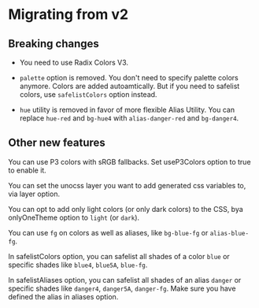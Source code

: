 # Migrating from v2

## Breaking changes

- You need to use Radix Colors V3.

- `palette` option is removed. You don't need to specify palette colors anymore. Colors are added autoamtically. But if you need to safelist colors, use `safelistColors` option instead. 

- `hue` utility is removed in favor of more flexible Alias Utility. You can replace `hue-red` and `bg-hue4` with `alias-danger-red` and `bg-danger4`.

## Other new features

You can use P3 colors with sRGB fallbacks. Set useP3Colors option to true to enable it.

You can set the unocss layer you want to add generated css variables to, via layer option.

You can opt to add only light colors (or only dark colors) to the CSS, bya onlyOneTheme option to `light` (or `dark`).

You can use `fg` on colors as well as aliases, like `bg-blue-fg` or `alias-blue-fg`.

In safelistColors option, you can safelist all shades of a color `blue` or specific shades like `blue4`, `blue5A`, `blue-fg`.

In safelistAliases option, you can safelist all shades of an alias `danger` or specific shades like `danger4`, `danger5A`, `danger-fg`. Make sure you have defined the alias in aliases option.
